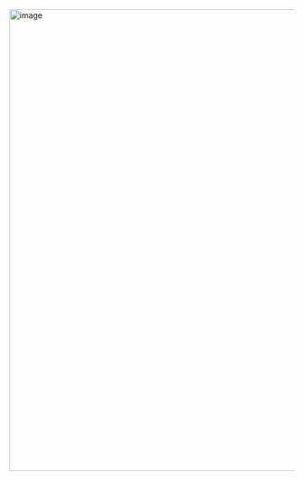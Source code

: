 <img width="817" alt="image" src="https://github.com/user-attachments/assets/f194030d-a32f-49af-9b11-0720d4e39a57">
